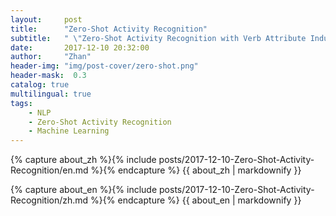 ```yaml
---
layout:     post
title:      "Zero-Shot Activity Recognition"
subtitle:   " \"Zero-Shot Activity Recognition with Verb Attribute Induction!\""
date:       2017-12-10 20:32:00
author:     "Zhan"
header-img: "img/post-cover/zero-shot.png"
header-mask:  0.3
catalog: true
multilingual: true
tags:
    - NLP
    - Zero-Shot Activity Recognition
    - Machine Learning
---
```


<!-- Chinese Version -->
<div class="zh post-container">

{% capture about_zh %}{% include posts/2017-12-10-Zero-Shot-Activity-Recognition/en.md %}{% endcapture %}
{{ about_zh | markdownify }}

</div>

<!-- English Version -->
<div class="en post-container">

{% capture about_en %}{% include posts/2017-12-10-Zero-Shot-Activity-Recognition/zh.md %}{% endcapture %}
{{ about_en | markdownify }}

</div>

